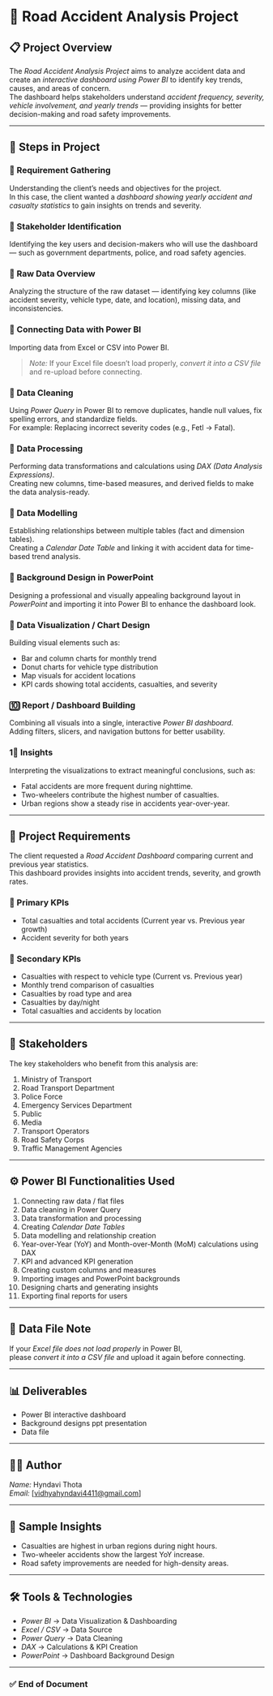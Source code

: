# 🚗 Road Accident Analysis Project

## 📋 Project Overview
The *Road Accident Analysis Project* aims to analyze accident data and create an *interactive dashboard using Power BI* to identify key trends, causes, and areas of concern.  
The dashboard helps stakeholders understand *accident frequency, severity, vehicle involvement, and yearly trends* — providing insights for better decision-making and road safety improvements.

---

## 🧩 Steps in Project

### ⿡ Requirement Gathering
Understanding the client’s needs and objectives for the project.  
In this case, the client wanted a *dashboard showing yearly accident and casualty statistics* to gain insights on trends and severity.

### ⿢ Stakeholder Identification
Identifying the key users and decision-makers who will use the dashboard — such as government departments, police, and road safety agencies.

### ⿣ Raw Data Overview
Analyzing the structure of the raw dataset — identifying key columns (like accident severity, vehicle type, date, and location), missing data, and inconsistencies.

### ⿤ Connecting Data with Power BI
Importing data from Excel or CSV into Power BI.  
> *Note:* If your Excel file doesn’t load properly, *convert it into a CSV file* and re-upload before connecting.
### ⿥ Data Cleaning
Using *Power Query* in Power BI to remove duplicates, handle null values, fix spelling errors, and standardize fields.  
For example: Replacing incorrect severity codes (e.g., Fetl → Fatal).

### ⿦ Data Processing
Performing data transformations and calculations using *DAX (Data Analysis Expressions)*.  
Creating new columns, time-based measures, and derived fields to make the data analysis-ready.

### ⿧ Data Modelling
Establishing relationships between multiple tables (fact and dimension tables).  
Creating a *Calendar Date Table* and linking it with accident data for time-based trend analysis.

### ⿨ Background Design in PowerPoint
Designing a professional and visually appealing background layout in *PowerPoint* and importing it into Power BI to enhance the dashboard look.

### ⿩ Data Visualization / Chart Design
Building visual elements such as:
- Bar and column charts for monthly trend  
- Donut charts for vehicle type distribution  
- Map visuals for accident locations  
- KPI cards showing total accidents, casualties, and severity  

### 🔟 Report / Dashboard Building
Combining all visuals into a single, interactive *Power BI dashboard*.  
Adding filters, slicers, and navigation buttons for better usability.
### 1⿡ Insights
Interpreting the visualizations to extract meaningful conclusions, such as:
- Fatal accidents are more frequent during nighttime.  
- Two-wheelers contribute the highest number of casualties.  
- Urban regions show a steady rise in accidents year-over-year.

---

## 🧾 Project Requirements

The client requested a *Road Accident Dashboard* comparing current and previous year statistics.  
This dashboard provides insights into accident trends, severity, and growth rates.

### 🔹 Primary KPIs
- Total casualties and total accidents (Current year vs. Previous year growth)
- Accident severity for both years  

### 🔹 Secondary KPIs
- Casualties with respect to vehicle type (Current vs. Previous year)
- Monthly trend comparison of casualties
- Casualties by road type and area
- Casualties by day/night
- Total casualties and accidents by location  

---

## 👥 Stakeholders

The key stakeholders who benefit from this analysis are:
1. Ministry of Transport  
2. Road Transport Department  
3. Police Force  
4. Emergency Services Department  
5. Public  
6. Media  
7. Transport Operators  
8. Road Safety Corps  
9. Traffic Management Agencies  

---

## ⚙ Power BI Functionalities Used
1. Connecting raw data / flat files  
2. Data cleaning in Power Query  
3. Data transformation and processing  
4. Creating *Calendar Date Tables*  
5. Data modelling and relationship creation  
6. Year-over-Year (YoY) and Month-over-Month (MoM) calculations using DAX  
7. KPI and advanced KPI generation  
8. Creating custom columns and measures  
9. Importing images and PowerPoint backgrounds  
10. Designing charts and generating insights  
11. Exporting final reports for users  

---

## 💾 Data File Note
If your *Excel file does not load properly* in Power BI,  
please *convert it into a CSV file* and upload it again before connecting.

---

## 📊 Deliverables
- Power BI interactive dashboard  
- Background designs ppt presentation  
- Data file  

---
## 👩‍💻 Author
*Name:* Hyndavi Thota    
*Email:* [vidhyahyndavi4411@gmail.com]  
 

---

## 🧠 Sample Insights
- Casualties are highest in urban regions during night hours.  
- Two-wheeler accidents show the largest YoY increase.  
- Road safety improvements are needed for high-density areas.  

---

## 🛠 Tools & Technologies
- *Power BI* → Data Visualization & Dashboarding  
- *Excel / CSV* → Data Source  
- *Power Query* → Data Cleaning  
- *DAX* → Calculations & KPI Creation  
- *PowerPoint* → Dashboard Background Design  

---

### ✅ End of Document
